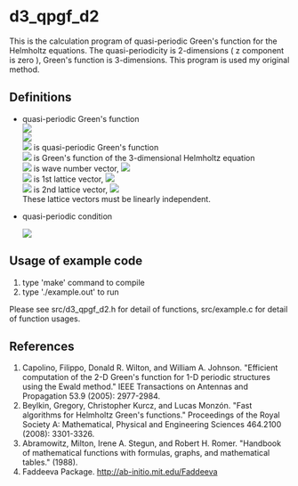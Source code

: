 # d3_qpgf_d2
This is the calculation program of quasi-periodic Green's function for the Helmholtz equations. 
The quasi-periodicity is 2-dimensions ( z component is zero ), Green's function is 3-dimensions. 
This program is used my original method.

## Definitions
- quasi-periodic Green's function  
  <img src="https://latex.codecogs.com/gif.latex?\,^q\!G(\mathbf{r})=\sum_{l_1=-\infty}^{\infty}\sum_{l_2=-\infty}^{\infty}G(\mathbf{r}+l_1\mathbf{d}_1+l_2\mathbf{d}_2)\exp\left(i\mathbf{k}\cdot(l_1\mathbf{d}_1+l_2\mathbf{d}_2)\right)">  
  <img src="https://latex.codecogs.com/gif.latex?G(\mathbf{r})=\frac{\exp(ik|\mathbf{r}|)}{4\pi|\mathbf{r}|}">  
  <img src="https://latex.codecogs.com/gif.latex?\,^q\!G(\mathbf{r})"> is quasi-periodic Green's function  
  <img src="https://latex.codecogs.com/gif.latex?G(\mathbf{r})"> is Green's function of the 3-dimensional Helmholtz equation  
  <img src="https://latex.codecogs.com/gif.latex?\mathbf{k}"> is wave number vector,
  <img src="https://latex.codecogs.com/gif.latex?|\mathbf{k}|=k">  
  <img src="https://latex.codecogs.com/gif.latex?\mathbf{d}_1"> is 1st lattice vector,
  <img src="https://latex.codecogs.com/gif.latex?\mathbf{d}_1=(d_{1x},d_{1y},0)">  
  <img src="https://latex.codecogs.com/gif.latex?\mathbf{d}_2"> is 2nd lattice vector,
  <img src="https://latex.codecogs.com/gif.latex?\mathbf{d}_2=(d_{2x},d_{2y},0)">  
  These lattice vectors must be linearly independent.

- quasi-periodic condition  
  
  <img src="https://latex.codecogs.com/gif.latex?\,^q\!G(\mathbf{r}+l_1\mathbf{d}_1+l_2\mathbf{d}_2)=\exp\left(-i\mathbf{k}\cdot(l_1\mathbf{d}_1+l_2\mathbf{d}_2)\right)\,^q\!G(\mathbf{r}),l_1\in\mathbb{Z},l_2\in\mathbb{Z}">
  
## Usage of example code
1. type 'make' command to compile
2. type './example.out' to run  

Please see src/d3_qpgf_d2.h for detail of functions, src/example.c for detail of function usages.

## References
1. Capolino, Filippo, Donald R. Wilton, and William A. Johnson. "Efficient computation of the 2-D Green's function for 1-D periodic structures using the Ewald method." IEEE Transactions on Antennas and Propagation 53.9 (2005): 2977-2984.  
2. Beylkin, Gregory, Christopher Kurcz, and Lucas Monzón. "Fast algorithms for Helmholtz Green's functions." Proceedings of the Royal Society A: Mathematical, Physical and Engineering Sciences 464.2100 (2008): 3301-3326.
3. Abramowitz, Milton, Irene A. Stegun, and Robert H. Romer. "Handbook of mathematical functions with formulas, graphs, and mathematical tables." (1988).
4. Faddeeva Package. http://ab-initio.mit.edu/Faddeeva
